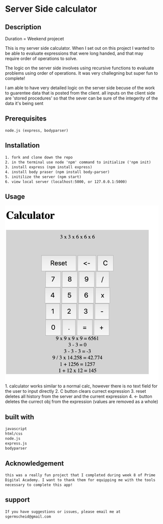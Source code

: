 # Server Side calculator

## Description

Duration = Weekend projecet

This is my server side calculator. When I set out on this project I wanted to be able to evaluate expressions that were long handed, and that may require order of operations to solve.

The logic on the server side involves using recursive functions to evaluate problems using order of operations. It was very challegning but super fun to complete!

I am able to have very detailed logic on the server side becuse of the work to guarentee data that is posted from the client. all inputs on the client side are 'stored procedures' so that the sever can be sure of the integerity of the data it's being sent

## Prerequisites
    node.js (express, bodyparser)
## Installation
    1. fork and clone down the repo
    2. in the terminal use node 'npm' command to initialize ('npm init)
    3. install express (npm install express)
    4. install body praser (npm install body-parser)
    5. initilize the server (npm start)
    6. view local server (localhost:5000, or 127.0.0.1:5000)

## Usage
![calculator interface](/instructions/images/calculator_Image.png)
    1. calculator works similar to a normal calc, however there is no text field for the user to input directly
    2. C button clears currect expression
    3. reset deletes all history from the server and the current expression
    4. <- button deletes the currect obj from the expression (values are removed as a whole)
## built with
    javascript
    html/css
    node.js
    express.js
    bodyparser
## Acknowledgement
    this was a really fun project that I completed during week 8 of Prime Digital Academy. I want to thank them for equipping me with the tools necessary to complete this app!
## support
    If you have suggestions or issues, please email me at sgermscheid@gmail.com
